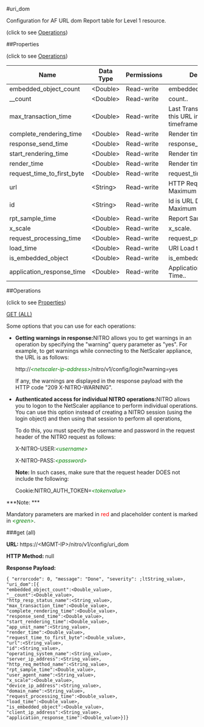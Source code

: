 #uri_dom



Configuration for AF URL dom Report table for Level 1 resource.

<span>(click to see [Operations](#operations))</span>



##Properties 

<span>(click to see [Operations](#operations))</span>





<table><thead><tr><th>Name</th><th>Data Type</th><th>Permissions</th><th>Description</th></tr></thead><tbody><tr><td>embedded_object_count</td><td>&lt;Double></td><td>Read-write</td><td>embedded_object_count.</td></tr><tr><td>__count</td><td>&lt;Double></td><td>Read-write</td><td>count..</td></tr><tr><td>max_transaction_time</td><td>&lt;Double></td><td>Read-write</td><td>Last Transaction Time for this URL in the sampled timeframe..</td></tr><tr><td>complete_rendering_time</td><td>&lt;Double></td><td>Read-write</td><td>Render time..</td></tr><tr><td>response_send_time</td><td>&lt;Double></td><td>Read-write</td><td>response_send_time.</td></tr><tr><td>start_rendering_time</td><td>&lt;Double></td><td>Read-write</td><td>Render time..</td></tr><tr><td>render_time</td><td>&lt;Double></td><td>Read-write</td><td>Render time..</td></tr><tr><td>request_time_to_first_byte</td><td>&lt;Double></td><td>Read-write</td><td>request_time_to_first_byte.</td></tr><tr><td>url</td><td>&lt;String></td><td>Read-write</td><td>HTTP Request URL..<br>Maximum length = 2000</td></tr><tr><td>id</td><td>&lt;String></td><td>Read-write</td><td>Id is URL Dom..<br>Maximum length = 2000</td></tr><tr><td>rpt_sample_time</td><td>&lt;Double></td><td>Read-write</td><td>Report Sample time..</td></tr><tr><td>x_scale</td><td>&lt;Double></td><td>Read-write</td><td>x_scale.</td></tr><tr><td>request_processing_time</td><td>&lt;Double></td><td>Read-write</td><td>request_processing_time.</td></tr><tr><td>load_time</td><td>&lt;Double></td><td>Read-write</td><td>URI Load time..</td></tr><tr><td>is_embedded_object</td><td>&lt;Double></td><td>Read-write</td><td>is_embedded_object.</td></tr><tr><td>application_response_time</td><td>&lt;Double></td><td>Read-write</td><td>Application Response Time..</td></tr></tbody></table>

##Operations 

<span>(click to see [Properties](#properties))</span>





[GET (ALL)](#get-all)





Some options that you can use for each operations:

<ul><li><p><b>Getting warnings in response:</b>NITRO allows you to get warnings in an operation by specifying the "warning" query parameter as "yes". For example, to get warnings while connecting to the NetScaler appliance, the URL is as follows:</p><p>http://<span style="color:green;font-style:italic;">&lt;netscaler-ip-address&gt;</span>/nitro/v1/config/login?warning=yes</p><p>If any, the warnings are displayed in the response payload with the HTTP code "209 X-NITRO-WARNING".</p></li><li><p><b>Authenticated access for individual NITRO operations:</b>NITRO allows you to logon to the NetScaler appliance to perform individual operations. You can use this option instead of creating a NITRO session (using the login object) and then using that session to perform all operations,</p><p>To do this, you must specify the username and password in the request header of the NITRO request as follows:</p><p>X-NITRO-USER:<span style="color:green;font-style:italic;">&lt;username&gt;</span></p><p>X-NITRO-PASS:<span style="color:green;font-style:italic;">&lt;password&gt;</span></p><p><b>Note: </b>In such cases, make sure that the request header DOES not include the following:</p><p>Cookie:NITRO_AUTH_TOKEN=<span style="color:green;font-style:italic;">&lt;tokenvalue&gt;</span></p></li></ul>







***Note: *** 

Mandatory parameters are marked in <span style="color:#FF0000;">red</span> and placeholder content is marked in <span style="color:green;font-style:italic">&lt;green&gt;</span>.



###get (all)







<b>URL: </b>https://&lt;MGMT-IP&gt;/nitro/v1/config/uri_dom

<b>HTTP Method: </b>null

<b>Response Payload: </b>
```
{ "errorcode": 0, "message": "Done", "severity": ;ltString_value>, "uri_dom":[{
"embedded_object_count":<Double_value>,
"__count":<Double_value>,
"http_resp_status_name":<String_value>,
"max_transaction_time":<Double_value>,
"complete_rendering_time":<Double_value>,
"response_send_time":<Double_value>,
"start_rendering_time":<Double_value>,
"app_unit_name":<String_value>,
"render_time":<Double_value>,
"request_time_to_first_byte":<Double_value>,
"url":<String_value>,
"id":<String_value>,
"operating_system_name":<String_value>,
"server_ip_address":<String_value>,
"http_req_method_name":<String_value>,
"rpt_sample_time":<Double_value>,
"user_agent_name":<String_value>,
"x_scale":<Double_value>,
"device_ip_address":<String_value>,
"domain_name":<String_value>,
"request_processing_time":<Double_value>,
"load_time":<Double_value>,
"is_embedded_object":<Double_value>,
"client_ip_address":<String_value>,
"application_response_time":<Double_value>}]}
```







